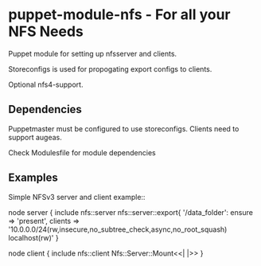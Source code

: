 puppet-module-nfs - For all your NFS Needs
=======================

Puppet module for setting up nfsserver and clients.

Storeconfigs is used for propogating export configs
to clients.

Optional nfs4-support.

Dependencies
----------------------

Puppetmaster must be configured to use storeconfigs.
Clients need to support augeas.

Check Modulesfile for module dependencies


Examples
----------------------

Simple NFSv3 server and client example::
  
  node server {
    include nfs::server
    nfs::server::export{ '/data_folder':
      ensure  => 'present',
      clients => '10.0.0.0/24(rw,insecure,no_subtree_check,async,no_root_squash) localhost(rw)'
  }

  node client {
    include nfs::client
    Nfs::Server::Mount<<| |>>
  }

